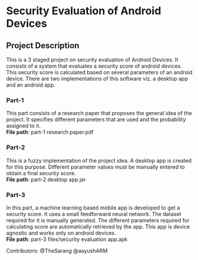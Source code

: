 # Security Evaluation of Android Devices

## Project Description
This is a 3 staged project on security evaluation of Android Devices. It consists of a system that evaluates a security score of android devices. This security score is calculated based on several parameters of an android device. There are two implementations of this software viz. a desktop app and an android app.

### Part-1
This part consists of a research paper that proposes the general idea of the project. It specifies different parameters that are used and the probability assigned to it. 
<br />**File path**: part-1 research paper.pdf

### Part-2
This is a fuzzy implementation of the project idea. A desktop app is created for this purpose. Different parameter values must be manually entered to obtain a final security score.
<br />**File path**: part-2 desktop app.jar


### Part-3
In this part, a machine learning based mobile app is developed to get a security score. It uses a small feedforward neural network. The dataset required for it is manually generated. The different parameters required for calculating score are automatically retrieved by the app. This app is device agnostic and works only on android devices.
<br />**File path**: part-3 files/security evaluation app.apk

Contributors: @TheSarang @aayushARM
